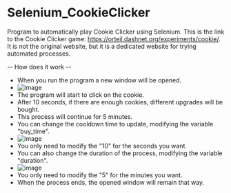 # Selenium_CookieClicker
Program to automatically play Cookie Clicker using Selenium.
This is the link to the Cookie Clicker game: https://orteil.dashnet.org/experiments/cookie/. It is not the original website, but it is a dedicated website for trying automated processes.

-- How does it work --
- When you run the program a new window will be opened.
- ![image](https://github.com/user-attachments/assets/fbd6bfc9-a3cc-47fe-b774-f7310055a814)
- The program will start to click on the cookie.
- After 10 seconds, if there are enough cookies, different upgrades will be bought.
- This process will continue for 5 minutes.
- You can change the cooldown time to update, modifying the variable "buy_time".
- ![image](https://github.com/user-attachments/assets/5029ca66-6707-48a4-84aa-a1235c73d36a)
- You only need to modify the "10" for the seconds you want.
- You can also change the duration of the process, modifying the variable "duration".
-  ![image](https://github.com/user-attachments/assets/2ff7a14e-5389-4855-b577-9700bbb388b9)
- You only need to modify the "5" for the minutes you want.
- When the process ends, the opened window will remain that way.
